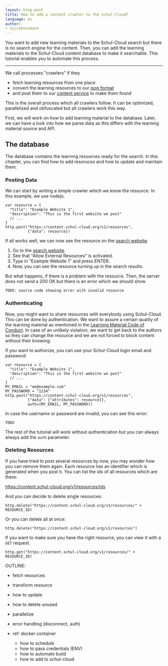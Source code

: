```yaml
---
layout: blog-post
title: How to add a content crawler to the Schul-Cloud?
language: en
author:
- niccokunzmann
---
```


You want to add new learning materials to the Schul-Cloud search but
there is no search engine for the content.
Then, you can add the learning materials to the Schul-Cloud content
database to make it searchable.
This tutorial enables you to automate this process.

---

We call processes "crawlers" if they 

- fetch learning resources from one place
- convert the learning resources to our [json format][resource]
- and post them to our [content service][content] to make them found

This is the overall process which all crawlers follow.
It can be optimized, parallelized and obfuscated but all crawlers work this way.

First, we will work on how to add learning material to the database.
Later, we can have a look into how we parse data as this differs with the
learning material source and API.

## The database

The database contains the learning resources ready for the search.
In this chapter, you can find how to add resoruces and how to update and 
maintain them.

### Posting Data

We can start by writing a simple crawler which we know the resource.
In this example, we use nodejs.

```
var resource = {
  "title": "Example Website 1", 
  "description": "This is the first website we post"
  // ...
}
http.post("https://content.schul-cloud.org/v1/resources",
          {"data": resource})
```

If all works well, we can now see the resource on the [search website][search].

1. Go to the [search website][search].
2. See that "Allow External Resources" is activated.
3. Type in "Example Website 1" and press ENTER.
4. Now, you can see the resource turning up in the search results.

But what happens, if there is a problem with the resource.
Then, the server does not send a 200 OK but there is an error which we should
show

```
TODO: source code showing error with invalid resource
```

### Authenticating

Now, you might want to share resources with everybody using Schul-Cloud.
This can be done by authentication.
We want to assure a certain quality of the learning material as mentioned in the
[Learning Material Code of Conduct][content-coc].
In case of an unlikely violation, we want to get back to the authors
so they can change the resource and we are not forced to block content without
their knowing.

If you want to authorize, you can use your Schul-Cloud login email and password:

```
var resource = {
  "title": "Example Website 1", 
  "description": "This is the first website we post"
  // ...
}
MY_EMAIL = "me@example.com"
MY_PASSWORD = "1234"
http.post("https://content.schul-cloud.org/v1/resources",
          {"data": {"attributes": resource}},
          auth=(MY_EMAIL, MY_PASSWORD))
```

In case the username or password are invalid, you can see this error:

```
TODO 
```

The rest of the tutorial will work without authentication
but you can always always add the `auth` parameter.

### Deleting Resources

If you have tried to post several resources by now, you may wonder how you can
remove them again.
Each resource has an identifier which is generated when you post it.
You can list the ids of all resources which are there:

https://content.schul-cloud.org/v1/resources/ids

And you can decide to delete single resources:

```
http.delete("https://content.schul-cloud.org/v1/resources/" + RESOURCE_ID)
```

Or you can delete all at once:

```
http.delete("https://content.schul-cloud.org/v1/resources")
```

If you want to make sure you have the right resource, you can view it with
a `GET` request.

```
http.get("https://content.schul-cloud.org/v1/resources/" + RESOURCE_ID)
```


OUTLINE:

- fetch resources
- transform resource
- how to update
- how to delete unused
- parallelize
- error handling (disconnect, auth)

- ref: docker container
  - how to schedule
  - how to pass credentials (ENV)
  - how to automate build
  - how to add to schul-cloud


[resource]: https://github.com/schul-cloud/resources-api-v1/tree/master/schemas/resource#readme
[content]: https://content.schul-cloud.org
[search]: https://content.schul-cloud.org?external=true
[content-coc]: https://content.schul-cloud.org/code-of-conduct
